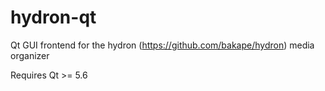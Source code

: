 # hydron-qt
Qt GUI frontend for the hydron (https://github.com/bakape/hydron) media organizer

Requires Qt >= 5.6
